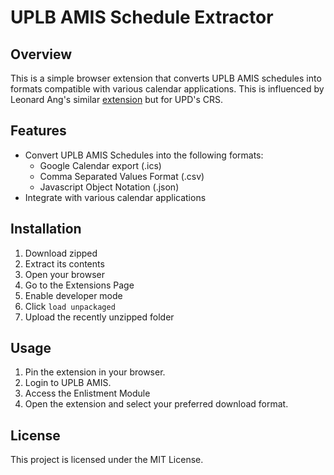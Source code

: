 # UPLB AMIS Schedule Extractor
## Overview
This is a simple browser extension that converts UPLB AMIS schedules into formats compatible with various calendar applications. This is influenced by Leonard Ang's similar [extension](https://github.com/drew-747/UPD-CRS-Schedule-Converter) but for UPD's CRS.
## Features
- Convert UPLB AMIS Schedules into the following formats:
	- Google Calendar export (.ics)
	- Comma Separated Values Format (.csv)
	- Javascript Object Notation (.json) 
- Integrate with various calendar applications
## Installation
1. Download zipped
2. Extract its contents
3. Open your browser
4. Go to the Extensions Page
5. Enable developer mode
6. Click `load unpackaged`
7. Upload the recently unzipped folder
## Usage
1. Pin the extension in your browser.
2. Login to UPLB AMIS.
3. Access the Enlistment Module
4. Open the extension and select your preferred download format.
## License
This project is licensed under the MIT License.
